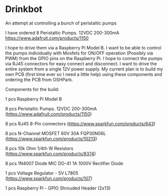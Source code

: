 Drinkbot
========

An attempt at controlling a bunch of peristaltic pumps

I have ordered 8 Peristaltic Pumps. 12VDC 200-300mA
  https://www.adafruit.com/products/1150

I hope to drive them via a Raspberry Pi Model B.
I want to be able to control the pumps individually with Mosfets for ON/OFF operation (Possibly via PWM) from the GPIO pins on the Raspberry Pi. I hope to connect the pumps via RJ45 connectors for easy connect and disconnect. I want to drive the entire system from a single 12V power supply.
My current plan is to build my own PCB (first time ever so I need a little help) using these components and ordering the PCB from OSHPark.

Components for the build:

1 pcs Raspberry Pi Model B

8 pcs Peristaltic Pumps. 12VDC 200-300mA (https://www.adafruit.com/products/1150)

8 pcs RJ45 8-Pin connectors (https://www.sparkfun.com/products/643)

8 pcs N-Channel MOSFET 60V 30A FQP30N06L (https://www.sparkfun.com/products/10213)

8 pcs 10k Ohm 1/4th W Resistors (https://www.sparkfun.com/products/8374)

8 pcs 1N4007 Diode MIC DO-41 1A 1000V Rectifier Diode

1 pcs Voltage Regulator - 5V L7805 (https://www.sparkfun.com/products/107)

1 pcs Raspberry Pi - GPIO Shrouded Header (2x13)
